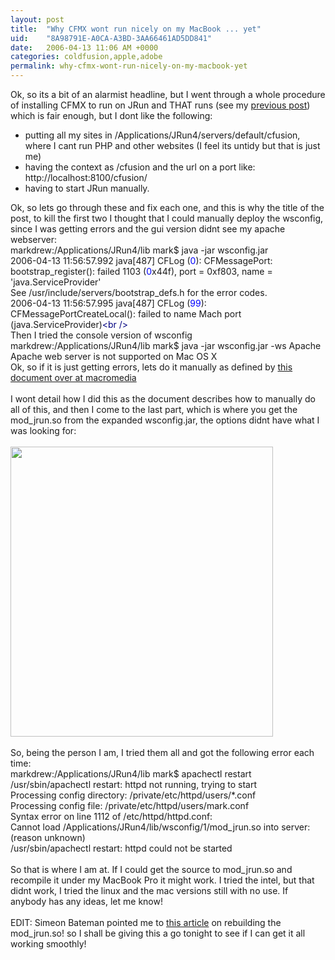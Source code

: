 ```yaml
---
layout: post
title:  "Why CFMX wont run nicely on my MacBook ... yet"
uid:	"8A98791E-A0CA-A3BD-3AA66461AD5DD841"
date:   2006-04-13 11:06 AM +0000
categories: coldfusion,apple,adobe
permalink: why-cfmx-wont-run-nicely-on-my-macbook-yet
---
```

Ok, so its a bit of an alarmist headline, but I went through a whole procedure of installing CFMX to run on JRun and THAT runs (see my <a href="http://www.markdrew.co.uk/blog/index.cfm/2006/4/12/Installing-Coldfusion-and-JRun-on-a-MacBook-Pro">previous post</a>) which is fair enough, but I dont like the following:<br />
<ul>
    <li>putting all my sites in /Applications/JRun4/servers/default/cfusion, where I cant run PHP and other websites (I feel its untidy but that is just me)</li>
    <li>having the context as /cfusion and the url on a port like: http://localhost:8100/cfusion/</li>
    <li>having to start JRun manually.</li>
</ul>
Ok, so lets go through these and fix each one, and this is why the title of the post, to kill the first two I thought that I could manually deploy the wsconfig, since I was getting errors and the gui version didnt see my apache webserver:
<div class="code"> markdrew:/Applications/JRun4/lib mark$ java -jar wsconfig.jar <br />2006-04-13 11:56:57.992 java[487] CFLog (<font color="BLUE">0</font>): CFMessagePort: bootstrap_register(): failed 1103 (<font color="BLUE">0</font>x44f), port = 0xf803, name = 'java.ServiceProvider'<br />See /usr/include/servers/bootstrap_defs.h for the error codes.<br />2006-04-13 11:56:57.995 java[487] CFLog (<font color="BLUE">99</font>): CFMessagePortCreateLocal(): failed to name Mach port (java.ServiceProvider)<font color="NAVY">&lt;br /&gt;</font></div>
Then I tried the console version of wsconfig <br />
<div class="code">markdrew:/Applications/JRun4/lib mark$ java -jar wsconfig.jar -ws Apache<br />Apache web server is not supported on Mac OS X</div>
Ok, so if it is just getting errors, lets do it manually as defined by <a href="http://www.macromedia.com/cfusion/knowledgebase/index.cfm?id=tn_18724">this document over at macromedia</a><br /><br />I wont detail how I did this as the document describes how to manually do all of this, and then I come to the last part, which is where you get the mod_jrun.so from the expanded wsconfig.jar, the options didnt have what I was looking for:<br /><br /><img width="420" height="464" alt="" src="/UserFiles/Image/jrun/Picture_4.png" /><br /><br />So, being the person I am, I tried them all and got the following error each time:<br />
<div class="code">markdrew:/Applications/JRun4/lib mark$ apachectl restart  <br />/usr/sbin/apachectl restart: httpd not running, trying to start<br />Processing config directory: /private/etc/httpd/users/*.conf<br />Processing config file: /private/etc/httpd/users/mark.conf<br />Syntax error on line 1112 of /etc/httpd/httpd.conf:<br />Cannot load /Applications/JRun4/lib/wsconfig/1/mod_jrun.so into server: (reason unknown)<br />/usr/sbin/apachectl restart: httpd could not be started</div>
<br /> So that is where I am at. If I could get the source to mod_jrun.so and recompile it under my MacBook Pro it might work. I tried the intel, but that didnt work, I tried the linux and the mac versions still with no use.  If anybody has any ideas, let me know!<br /><br />EDIT: Simeon Bateman pointed me to <a href="http://www.macromedia.com/cfusion/knowledgebase/index.cfm?id=tn_18748">this article</a> on rebuilding the mod_jrun.so! so I shall be giving this a go tonight to see if I can get it all working smoothly!<br />